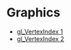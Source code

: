 # Graphics
- [gl_VertexIndex 1](https://www.youtube.com/watch?v=R-bjXOEQyX8)
- [gl_VertexIndex 2](https://www.youtube.com/watch?v=5zlfJW2VGLM)

